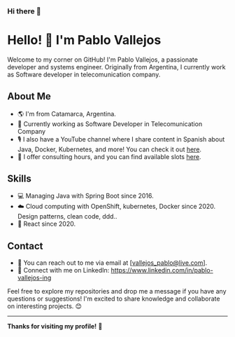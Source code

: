 ### Hi there 👋

# Hello! 👋 I'm Pablo Vallejos

Welcome to my corner on GitHub! I'm Pablo Vallejos, a passionate developer and systems engineer. Originally from Argentina, I currently work as Software developer in telecomunication company.

## About Me

- 🌎 I'm from Catamarca, Argentina.
- 🚀 Currently working as Software Developer in Telecomunication Company
- 🎙️ I also have a YouTube channel where I share content in Spanish about Java, Docker, Kubernetes, and more! You can check it out [here](https://www.youtube.com/PabloVallejos).
- 💼 I offer consulting hours, and you can find available slots [here](https://www.linkedin.com/in/pablo-vallejos-ing/).

## Skills

- 💻 Managing Java with Spring Boot since 2016.
- ☁️ Cloud computing with OpenShift, kubernetes, Docker since 2020. 
Design patterns, clean code, ddd..
- 🚀 React since 2020.

## Contact

- 📧 You can reach out to me via email at [vallejos_pablo@live.com].
- 💼 Connect with me on LinkedIn: https://www.linkedin.com/in/pablo-vallejos-ing

Feel free to explore my repositories and drop me a message if you have any questions or suggestions! I'm excited to share knowledge and collaborate on interesting projects. 😊

---
**Thanks for visiting my profile!** 🚀
